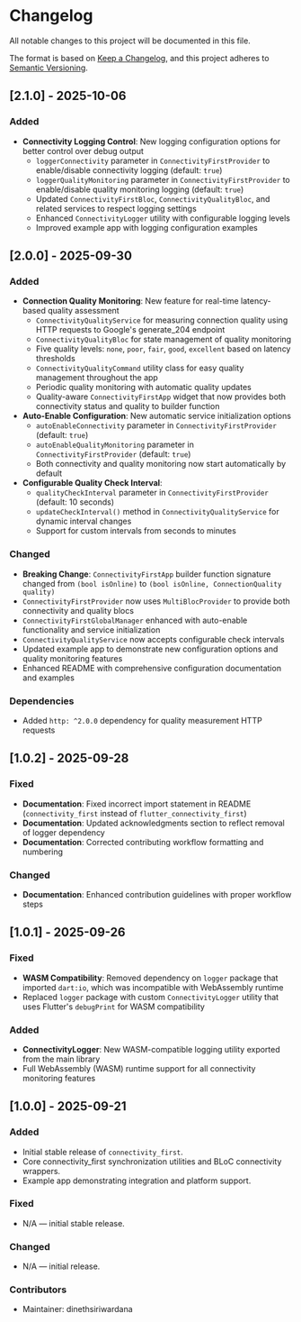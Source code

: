 # Changelog

All notable changes to this project will be documented in this file.

The format is based on [Keep a Changelog](https://keepachangelog.com/en/1.0.0/),
and this project adheres to [Semantic Versioning](https://semver.org/spec/v2.0.0.html).

## [2.1.0] - 2025-10-06

### Added
- **Connectivity Logging Control**: New logging configuration options for better control over debug output
  - `loggerConnectivity` parameter in `ConnectivityFirstProvider` to enable/disable connectivity logging (default: `true`)
  - `loggerQualityMonitoring` parameter in `ConnectivityFirstProvider` to enable/disable quality monitoring logging (default: `true`)
  - Updated `ConnectivityFirstBloc`, `ConnectivityQualityBloc`, and related services to respect logging settings
  - Enhanced `ConnectivityLogger` utility with configurable logging levels
  - Improved example app with logging configuration examples

## [2.0.0] - 2025-09-30

### Added
- **Connection Quality Monitoring**: New feature for real-time latency-based quality assessment
  - `ConnectivityQualityService` for measuring connection quality using HTTP requests to Google's generate_204 endpoint
  - `ConnectivityQualityBloc` for state management of quality monitoring
  - Five quality levels: `none`, `poor`, `fair`, `good`, `excellent` based on latency thresholds
  - `ConnectivityQualityCommand` utility class for easy quality management throughout the app
  - Periodic quality monitoring with automatic quality updates
  - Quality-aware `ConnectivityFirstApp` widget that now provides both connectivity status and quality to builder function
- **Auto-Enable Configuration**: New automatic service initialization options
  - `autoEnableConnectivity` parameter in `ConnectivityFirstProvider` (default: `true`)
  - `autoEnableQualityMonitoring` parameter in `ConnectivityFirstProvider` (default: `true`)
  - Both connectivity and quality monitoring now start automatically by default
- **Configurable Quality Check Interval**: 
  - `qualityCheckInterval` parameter in `ConnectivityFirstProvider` (default: 10 seconds)
  - `updateCheckInterval()` method in `ConnectivityQualityService` for dynamic interval changes
  - Support for custom intervals from seconds to minutes

### Changed
- **Breaking Change**: `ConnectivityFirstApp` builder function signature changed from `(bool isOnline)` to `(bool isOnline, ConnectionQuality quality)`
- `ConnectivityFirstProvider` now uses `MultiBlocProvider` to provide both connectivity and quality blocs
- `ConnectivityFirstGlobalManager` enhanced with auto-enable functionality and service initialization
- `ConnectivityQualityService` now accepts configurable check intervals
- Updated example app to demonstrate new configuration options and quality monitoring features
- Enhanced README with comprehensive configuration documentation and examples

### Dependencies
- Added `http: ^2.0.0` dependency for quality measurement HTTP requests

## [1.0.2] - 2025-09-28

### Fixed
- **Documentation**: Fixed incorrect import statement in README (`connectivity_first` instead of `flutter_connectivity_first`)
- **Documentation**: Updated acknowledgments section to reflect removal of logger dependency
- **Documentation**: Corrected contributing workflow formatting and numbering

### Changed
- **Documentation**: Enhanced contribution guidelines with proper workflow steps

## [1.0.1] - 2025-09-26

### Fixed
- **WASM Compatibility**: Removed dependency on `logger` package that imported `dart:io`, which was incompatible with WebAssembly runtime
- Replaced `logger` package with custom `ConnectivityLogger` utility that uses Flutter's `debugPrint` for WASM compatibility

### Added
- **ConnectivityLogger**: New WASM-compatible logging utility exported from the main library
- Full WebAssembly (WASM) runtime support for all connectivity monitoring features

## [1.0.0] - 2025-09-21

### Added

- Initial stable release of `connectivity_first`.
- Core connectivity_first synchronization utilities and BLoC connectivity wrappers.
- Example app demonstrating integration and platform support.

### Fixed

- N/A — initial stable release.

### Changed

- N/A — initial release.

### Contributors

- Maintainer: dinethsiriwardana
